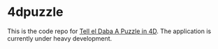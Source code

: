 # 4dpuzzle

This is the code repo for [Tell el Daba  A Puzzle in 4D](https://4dpuzzle.orea.oeaw.ac.at/).
The application is currently under heavy development.
